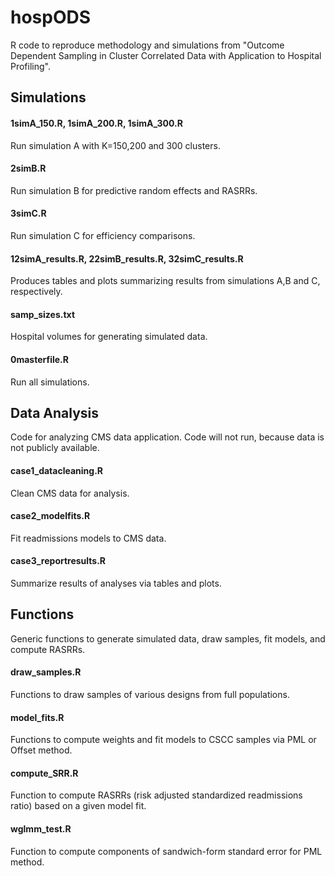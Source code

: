 # hospODS

R code to reproduce methodology and simulations from "Outcome Dependent Sampling in Cluster Correlated Data with Application to Hospital Profiling".

## Simulations

#### 1simA_150.R, 1simA_200.R, 1simA_300.R
Run simulation A with K=150,200 and 300 clusters.

#### 2simB.R
Run simulation B for predictive random effects and RASRRs.

#### 3simC.R
Run simulation C for efficiency comparisons.

#### 12simA_results.R, 22simB_results.R, 32simC_results.R
Produces tables and plots summarizing results from simulations A,B and C, respectively. 

#### samp_sizes.txt
Hospital volumes for generating simulated data.

#### 0masterfile.R
Run all simulations.

## Data Analysis
Code for analyzing CMS data application. Code will not run, because data is not publicly available.

#### case1_datacleaning.R
Clean CMS data for analysis.

#### case2_modelfits.R
Fit readmissions models to CMS data.

#### case3_reportresults.R
Summarize results of analyses via tables and plots.

## Functions
Generic functions to generate simulated data, draw samples, fit models, and compute RASRRs.

#### draw_samples.R
Functions to draw samples of various designs from full populations.

#### model_fits.R
Functions to compute weights and fit models to CSCC samples via PML or Offset method.

#### compute_SRR.R
Function to compute RASRRs (risk adjusted standardized readmissions ratio) based on a given model fit.

#### wglmm_test.R
Function to compute components of sandwich-form standard error for PML method. 
